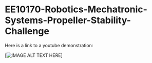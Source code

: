 # EE10170-Robotics-Mechatronic-Systems-Propeller-Stability-Challenge

<!-- add a link to a youtube video -->
Here is a link to a youtube demonstration:

[![IMAGE ALT TEXT HERE](https://www.youtube.com/watch?v=gfwNAYNmcmE&ab_channel=VINBENzerozerosept)]